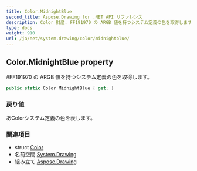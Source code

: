 ```yaml
---
title: Color.MidnightBlue
second_title: Aspose.Drawing for .NET API リファレンス
description: Color 財産. FF191970 の ARGB 値を持つシステム定義の色を取得します
type: docs
weight: 910
url: /ja/net/system.drawing/color/midnightblue/
---
```

## Color.MidnightBlue property

#FF191970 の ARGB 値を持つシステム定義の色を取得します。

```csharp
public static Color MidnightBlue { get; }
```

### 戻り値

あColorシステム定義の色を表します。

### 関連項目

* struct [Color](../)
* 名前空間 [System.Drawing](../../color/)
* 組み立て [Aspose.Drawing](../../../)


